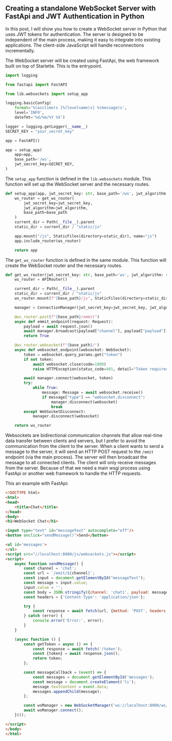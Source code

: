 ## Creating a standalone WebSocket Server with FastApi and JWT Authentication in Python

In this post, I will show you how to create a WebSocket server in Python that uses JWT tokens for authentication. The server is designed to be independent of the main process, making it easy to integrate into existing applications. The client-side JavaScript will handle reconnections incrementally.

The WebSocket server will be created using FastApi, the web framework built on top of Starlette. This is the entrypoint.

```python
import logging

from fastapi import FastAPI

from lib.websockets import setup_app

logging.basicConfig(
    format='%(asctime)s [%(levelname)s] %(message)s',
    level='INFO',
    datefmt='%d/%m/%Y %X')

logger = logging.getLogger(__name__)
SECRET_KEY = "your_secret_key"

app = FastAPI()

app = setup_app(
    app=app,
    base_path='/ws',
    jwt_secret_key=SECRET_KEY,
)
```

The `setup_app` function is defined in the `lib.websockets` module. This function will set up the WebSocket server and the necessary routes.

```python
def setup_app(app, jwt_secret_key: str, base_path='/ws', jwt_algorithm: str = "HS256"):
    ws_router = get_ws_router(
        jwt_secret_key=jwt_secret_key,
        jwt_algorithm=jwt_algorithm,
        base_path=base_path
    )
    current_dir = Path(__file__).parent
    static_dir = current_dir / "static/js"

    app.mount("/js", StaticFiles(directory=static_dir), name="js")
    app.include_router(ws_router)

    return app
```

The `get_ws_router` function is defined in the same module. This function will create the WebSocket router and the necessary routes.

```python
def get_ws_router(jwt_secret_key: str, base_path='ws', jwt_algorithm: str = "HS256"):
    ws_router = APIRouter()

    current_dir = Path(__file__).parent
    static_dir = current_dir / "static/js"
    ws_router.mount(f"{base_path}/js", StaticFiles(directory=static_dir), name="js")

    manager = ConnectionManager(jwt_secret_key=jwt_secret_key, jwt_algorithm=jwt_algorithm)

    @ws_router.post(f"{base_path}/emmit")
    async def emmit_endpoint(request: Request):
        payload = await request.json()
        await manager.broadcast(payload["channel"], payload["payload"])
        return True

    @ws_router.websocket(f"{base_path}/")
    async def websocket_endpoint(websocket: WebSocket):
        token = websocket.query_params.get("token")
        if not token:
            await websocket.close(code=1008)
            raise HTTPException(status_code=401, detail="Token required")

        await manager.connect(websocket, token)
        try:
            while True:
                message: Message = await websocket.receive()
                if message["type"] == "websocket.disconnect":
                    manager.disconnect(websocket)
                    break
        except WebSocketDisconnect:
            manager.disconnect(websocket)

    return ws_router
```

Websockets are bidirectional communication channels that allow real-time data transfer between clients and servers, but I prefer to avoid the communication from the client to the server. When a client wants to send a message to the server, it will send an HTTP POST request to the `/emit` endpoint (via the main process). The server will then broadcast the message to all connected clients. The client will only receive messages from the server. Because of that we need a main wsgi process using FastApi or another web framework to handle the HTTP requests. 

This an example with FastApi:

```html
<!DOCTYPE html>
<html>
<head>
    <title>Chat</title>
</head>
<body>
<h1>WebSocket Chat</h1>

<input type="text" id="messageText" autocomplete="off"/>
<button onclick="sendMessage()">Send</button>

<ul id='messages'>
</ul>
<script src="//localhost:8000/js/websockets.js"></script>
<script>
    async function sendMessage() {
        const channel = 'chat';
        const url = `/emit/${channel}`;
        const input = document.getElementById("messageText");
        const message = input.value;
        input.value = '';
        const body = JSON.stringify({channel: 'chat1', payload: message});
        const headers = {'Content-Type': 'application/json'};

        try {
            const response = await fetch(url, {method: 'POST', headers: headers, body: body});
        } catch (error) {
            console.error('Error:', error);
        }
    }

    (async function () {
        const getToken = async () => {
            const response = await fetch('/token');
            const {token} = await response.json();
            return token;
        };

        const messageCallback = (event) => {
            const messages = document.getElementById('messages');
            const message = document.createElement('li');
            message.textContent = event.data;
            messages.appendChild(message);
        };

        const wsManager = new WebSocketManager('ws://localhost:8000/ws/', getToken, messageCallback);
        await wsManager.connect();
    })();

</script>
</body>
</html>
```


